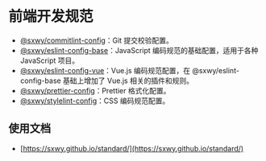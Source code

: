 # 前端开发规范

- [@sxwy/commitlint-config](./packages/commitlint-config)：Git 提交校验配置。
- [@sxwy/eslint-config-base](./packages/eslint-config-base)：JavaScript 编码规范的基础配置，适用于各种 JavaScript 项目。
- [@sxwy/eslint-config-vue](./packages/eslint-config-vue)：Vue.js 编码规范配置，在 @sxwy/eslint-config-base 基础上增加了 Vue.js 相关的插件和规则。
- [@sxwy/prettier-config](./packages/prettier-config)：Prettier 格式化配置。
- [@sxwy/stylelint-config](./packages/stylelint-config)：CSS 编码规范配置。

## 使用文档

- [https://sxwy.github.io/standard/](https://sxwy.github.io/standard/)
